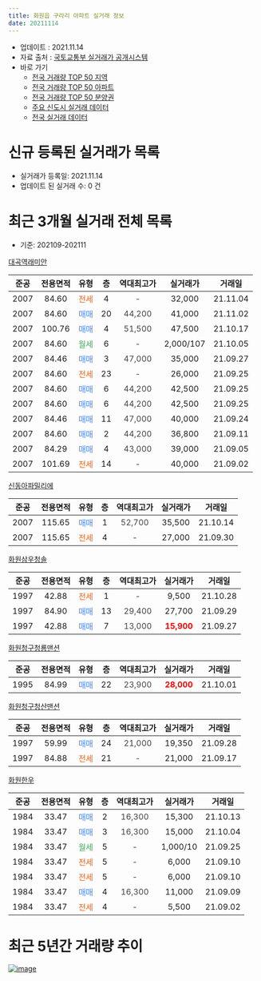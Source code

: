 ```yaml
---
title: 화원읍 구라리 아파트 실거래 정보
date: 20211114
---
```


* 업데이트 : 2021.11.14
* 자료 출처 : [국토교통부 실거래가 공개시스템](http://rt.molit.go.kr)
* 바로 가기
    * [전국 거래량 TOP 50 지역](https://apt-info.github.io/apt-trade-info/tr)
    * [전국 거래량 TOP 50 아파트](https://apt-info.github.io/apt-trade-info/ta)
    * [전국 거래량 TOP 50 분양권](https://apt-info.github.io/apt-trade-info/tb)
    * [주요 신도시 실거래 데이터](https://apt-info.github.io/apt-trade-info/newtown)
    * [전국 실거래 데이터](https://apt-info.github.io/apt-trade-info/all)



<script async src="https://pagead2.googlesyndication.com/pagead/js/adsbygoogle.js"></script>
<!-- 기본광고 -->
<ins class="adsbygoogle"
     style="display:block"
     data-ad-client="ca-pub-1142216861245946"
     data-ad-slot="4805727019"
     data-ad-format="auto"
     data-full-width-responsive="true"></ins>
<script>
     (adsbygoogle = window.adsbygoogle || []).push({});
</script>


# 신규 등록된 실거래가 목록

* 실거래가 등록일: 2021.11.14
* 업데이트 된 실거래 수: 0 건




<script async src="https://pagead2.googlesyndication.com/pagead/js/adsbygoogle.js"></script>
<!-- 기본광고 -->
<ins class="adsbygoogle"
     style="display:block"
     data-ad-client="ca-pub-1142216861245946"
     data-ad-slot="4805727019"
     data-ad-format="auto"
     data-full-width-responsive="true"></ins>
<script>
     (adsbygoogle = window.adsbygoogle || []).push({});
</script>


# 최근 3개월 실거래 전체 목록
* 기준: 202109-202111


[대곡역래미안](https://search.naver.com/search.naver?query=%EB%8C%80%EA%B3%A1%EC%97%AD%EB%9E%98%EB%AF%B8%EC%95%88)

|준공|전용면적|유형|층|역대최고가|실거래가|거래일|
|:---:|:---:|:---:|:---:|:---:|:---:|:---:|
|2007|84.60|<span style="color:#FF5A00">전세</span>|4|<span style="color:#444444">-</span>|32,000|21.11.04|
|2007|84.60|<span style="color:#4285F3">매매</span>|20|<span style="color:#444444">44,200</span>|41,000|21.11.02|
|2007|100.76|<span style="color:#4285F3">매매</span>|4|<span style="color:#444444">51,500</span>|47,500|21.10.17|
|2007|84.60|<span style="color:#34A853">월세</span>|6|<span style="color:#444444">-</span>|2,000/107|21.10.05|
|2007|84.46|<span style="color:#4285F3">매매</span>|3|<span style="color:#444444">47,000</span>|35,000|21.09.27|
|2007|84.60|<span style="color:#FF5A00">전세</span>|23|<span style="color:#444444">-</span>|26,000|21.09.25|
|2007|84.60|<span style="color:#4285F3">매매</span>|6|<span style="color:#444444">44,200</span>|42,500|21.09.25|
|2007|84.60|<span style="color:#4285F3">매매</span>|6|<span style="color:#444444">44,200</span>|42,500|21.09.25|
|2007|84.46|<span style="color:#4285F3">매매</span>|11|<span style="color:#444444">47,000</span>|40,000|21.09.24|
|2007|84.60|<span style="color:#4285F3">매매</span>|2|<span style="color:#444444">44,200</span>|36,800|21.09.11|
|2007|84.29|<span style="color:#4285F3">매매</span>|4|<span style="color:#444444">43,000</span>|39,000|21.09.05|
|2007|101.69|<span style="color:#FF5A00">전세</span>|14|<span style="color:#444444">-</span>|40,000|21.09.02|

[신동아파밀리에](https://search.naver.com/search.naver?query=%EC%8B%A0%EB%8F%99%EC%95%84%ED%8C%8C%EB%B0%80%EB%A6%AC%EC%97%90)

|준공|전용면적|유형|층|역대최고가|실거래가|거래일|
|:---:|:---:|:---:|:---:|:---:|:---:|:---:|
|2007|115.65|<span style="color:#4285F3">매매</span>|1|<span style="color:#444444">52,700</span>|35,500|21.10.14|
|2007|115.65|<span style="color:#FF5A00">전세</span>|4|<span style="color:#444444">-</span>|27,000|21.09.30|

[화원삼우청솔](https://search.naver.com/search.naver?query=%ED%99%94%EC%9B%90%EC%82%BC%EC%9A%B0%EC%B2%AD%EC%86%94)

|준공|전용면적|유형|층|역대최고가|실거래가|거래일|
|:---:|:---:|:---:|:---:|:---:|:---:|:---:|
|1997|42.88|<span style="color:#FF5A00">전세</span>|1|<span style="color:#444444">-</span>|9,500|21.10.28|
|1997|84.90|<span style="color:#4285F3">매매</span>|13|<span style="color:#444444">29,400</span>|27,700|21.09.29|
|1997|42.88|<span style="color:#4285F3">매매</span>|7|<span style="color:#444444">13,000</span>|<b><span style="color:#FF0000">15,900</span></b>|21.09.27|

[화원청구청룡맨션](https://search.naver.com/search.naver?query=%ED%99%94%EC%9B%90%EC%B2%AD%EA%B5%AC%EC%B2%AD%EB%A3%A1%EB%A7%A8%EC%85%98)

|준공|전용면적|유형|층|역대최고가|실거래가|거래일|
|:---:|:---:|:---:|:---:|:---:|:---:|:---:|
|1995|84.99|<span style="color:#4285F3">매매</span>|22|<span style="color:#444444">23,900</span>|<b><span style="color:#FF0000">28,000</span></b>|21.10.01|

[화원청구청산맨션](https://search.naver.com/search.naver?query=%ED%99%94%EC%9B%90%EC%B2%AD%EA%B5%AC%EC%B2%AD%EC%82%B0%EB%A7%A8%EC%85%98)

|준공|전용면적|유형|층|역대최고가|실거래가|거래일|
|:---:|:---:|:---:|:---:|:---:|:---:|:---:|
|1997|59.99|<span style="color:#4285F3">매매</span>|24|<span style="color:#444444">21,000</span>|19,350|21.09.28|
|1997|84.88|<span style="color:#FF5A00">전세</span>|21|<span style="color:#444444">-</span>|21,000|21.09.17|

[화원한우](https://search.naver.com/search.naver?query=%ED%99%94%EC%9B%90%ED%95%9C%EC%9A%B0)

|준공|전용면적|유형|층|역대최고가|실거래가|거래일|
|:---:|:---:|:---:|:---:|:---:|:---:|:---:|
|1984|33.47|<span style="color:#4285F3">매매</span>|2|<span style="color:#444444">16,300</span>|15,300|21.10.13|
|1984|33.47|<span style="color:#4285F3">매매</span>|3|<span style="color:#444444">16,300</span>|15,000|21.10.04|
|1984|33.47|<span style="color:#34A853">월세</span>|5|<span style="color:#444444">-</span>|1,000/10|21.09.25|
|1984|33.47|<span style="color:#FF5A00">전세</span>|5|<span style="color:#444444">-</span>|6,000|21.09.10|
|1984|33.47|<span style="color:#FF5A00">전세</span>|5|<span style="color:#444444">-</span>|6,000|21.09.10|
|1984|33.47|<span style="color:#4285F3">매매</span>|4|<span style="color:#444444">16,300</span>|11,000|21.09.09|
|1984|33.47|<span style="color:#FF5A00">전세</span>|4|<span style="color:#444444">-</span>|5,500|21.09.02|



<script async src="https://pagead2.googlesyndication.com/pagead/js/adsbygoogle.js"></script>
<!-- 기본광고 -->
<ins class="adsbygoogle"
     style="display:block"
     data-ad-client="ca-pub-1142216861245946"
     data-ad-slot="4805727019"
     data-ad-format="auto"
     data-full-width-responsive="true"></ins>
<script>
     (adsbygoogle = window.adsbygoogle || []).push({});
</script>


# 최근 5년간 거래량 추이


<div style="width:100%;">
    <canvas id="deal_progress" height="200"></canvas>
</div>

<script>
new Chart(document.getElementById("deal_progress"), {
    type: 'line',
    data: {
        labels: ['16.01','16.02','16.03','16.04','16.05','16.06','16.07','16.08','16.09','16.10','16.11','16.12','17.01','17.02','17.03','17.04','17.05','17.06','17.07','17.08','17.09','17.10','17.11','17.12','18.01','18.02','18.03','18.04','18.05','18.06','18.07','18.08','18.09','18.10','18.11','18.12','19.01','19.02','19.03','19.04','19.05','19.06','19.07','19.08','19.09','19.10','19.11','19.12','20.01','20.02','20.03','20.04','20.05','20.06','20.07','20.08','20.09','20.10','20.11','20.12','21.01','21.02','21.03','21.04','21.05','21.06','21.07','21.08','21.09','21.10','21.11'],
        datasets: [{
            label: '매매/분양권',
            data: [5,8,14,18,10,13,7,9,14,19,7,13,6,10,12,17,15,30,18,20,23,11,17,10,9,13,28,16,14,13,11,34,16,18,13,18,14,15,23,28,24,24,21,26,18,31,22,26,22,29,18,24,36,29,39,30,50,29,44,22,5,8,8,6,14,10,12,5,10,5,1],
            borderColor: "rgba(66, 133, 243, 1)",
            backgroundColor: "rgba(66, 133, 243, 0.05)",
            borderWidth: 1,
            pointRadius: 0,
            fill: false,
            lineTension: 0
        },{
            label: '전/월세',
            data: [4,2,8,10,10,6,7,7,13,9,4,7,11,12,9,16,9,12,9,12,8,9,9,9,5,4,9,5,8,6,9,9,5,9,11,8,8,7,10,11,6,11,10,5,4,6,1,5,2,12,3,8,6,9,8,1,7,6,3,6,7,7,11,5,5,7,14,7,8,2,1],
            borderColor: "rgba(255, 90, 0, 1)",
            backgroundColor: "rgba(255, 90, 0, 0.05)",
            borderWidth: 1,
            pointRadius: 0,
            fill: false,
            lineTension: 0
        },{
            label: '합계',
            data: [9,10,22,28,20,19,14,16,27,28,11,20,17,22,21,33,24,42,27,32,31,20,26,19,14,17,37,21,22,19,20,43,21,27,24,26,22,22,33,39,30,35,31,31,22,37,23,31,24,41,21,32,42,38,47,31,57,35,47,28,12,15,19,11,19,17,26,12,18,7,2],
            borderColor: "rgba(0, 0, 0, 1)",
            backgroundColor: "rgba(0, 0, 0, 0.03)",
            borderWidth: 0.1,
            pointRadius: 0,
            fill: true,
            lineTension: 0
        }
        ]
    },
    options: {
        responsive: true,
        title: {
            display: false
        },
        tooltips: {
            mode: 'index',
            intersect: false
        },
        hover: {
            mode: 'nearest',
            intersect: true
        },
        scales: {
            xAxes: [{
                display: true,
                scaleLabel: {
                    display: true,
                    labelString: '년/월'
                }
            }],
            yAxes: [{
                display: true,
                ticks: {
                    suggestedMin: 0,
                },
                scaleLabel: {
                    display: true,
                    labelString: '실거래 수'
                }
            }]
        }
    }
});

</script>


[![image](https://apt-info.github.io/images/2020-01-03-apt-trade-info/1024x500.png)](https://play.google.com/store/apps/details?id=com.aptinfo.apttradeinfo)

